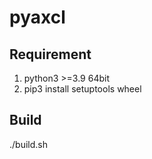# pyaxcl

## Requirement
1. python3 >=3.9 64bit
2. pip3 install setuptools wheel


## Build
./build.sh